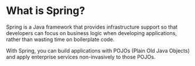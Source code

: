 # What is Spring?
Spring is a Java framework that provides infrastructure support so that developers can focus on business logic when developing applications, rather than wasting time on boilerplate code. 

With Spring, you can build applications with POJOs (Plain Old Java Objects) and apply enterprise services non-invasively to those POJOs.
